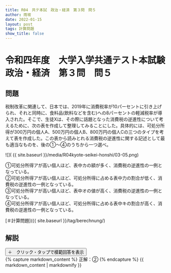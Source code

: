 ```yaml
---
title: R04　共テ本試　政治・経済　第３問　問５
author: 雨坂
date: 2022-01-15
layout: post
tags: 計算問題
show_title: false
---
```

  
# 令和四年度　大学入学共通テスト本試験　政治・経済　第３問　問５  
  
## 問題  
税制改革に関連して、日本では、2019年に消費税率が10パーセントに引き上げられ、それと同時に、食料品(飲料などを含む)への8パーセントの軽減税率が導入された。そこで、生徒Xは、その際に話題となった消費税の逆進性について考えるために、次の表を作成して整理してみることにした。具体的には、可処分所得が300万円の個人A、500万円の個人B、800万円の個人Cの三つのタイプを考えて表を作成した。この表から読みとれる消費税の逆進性に関する記述として最も適当なものを、後の①～④のうちから一つ選べ。  
  
![]( {{ site.baseurl }}/media/R04kyote-seikei-honshi/03-05.png)  
  
①可処分所得アが高い個人ほど、表中カの額が多く、消費税の逆進性の一例となっている。  
②可処分所得アが高い個人ほど、可処分所得に占める表中力の割合が低く、消費税の逆進性の一例となっている。  
③可処分所得アが高い個人ほど、表中オの値が高く、消費税の逆進性の一例となっている。  
④可処分所得アが高い個人ほど、可処分所得に占める表中キの割合が高く、消費税の逆進性の一例となっている。  
  
[＃計算問題]({{ site.baseurl }}/tag/berechnung/)  
  
## 解説  
<div class="collapsible">
  <button class="collapsible-button">＋　クリック・タップで模範回答を表示</button>
  <div class="collapsible-content">
    {% capture markdown_content %}
正解：②  
    {% endcapture %}
    {{ markdown_content | markdownify }}
  </div>
</div>